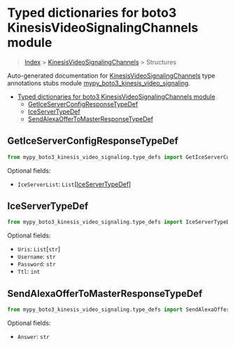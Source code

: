 # Typed dictionaries for boto3 KinesisVideoSignalingChannels module

> [Index](../README.md) > [KinesisVideoSignalingChannels](./README.md) >
> Structures

Auto-generated documentation for
[KinesisVideoSignalingChannels](https://boto3.amazonaws.com/v1/documentation/api/latest/reference/services/kinesis-video-signaling.html#KinesisVideoSignalingChannels)
type annotations stubs module
[mypy_boto3_kinesis_video_signaling](https://pypi.org/project/mypy-boto3-kinesis-video-signaling/).

- [Typed dictionaries for boto3 KinesisVideoSignalingChannels module](#typed-dictionaries-for-boto3-kinesisvideosignalingchannels-module)
  - [GetIceServerConfigResponseTypeDef](#geticeserverconfigresponsetypedef)
  - [IceServerTypeDef](#iceservertypedef)
  - [SendAlexaOfferToMasterResponseTypeDef](#sendalexaoffertomasterresponsetypedef)

## GetIceServerConfigResponseTypeDef

```python
from mypy_boto3_kinesis_video_signaling.type_defs import GetIceServerConfigResponseTypeDef
```

Optional fields:

- `IceServerList`:
  `List`\[[IceServerTypeDef](https://vemel.github.io/boto3_stubs_docs/mypy_boto3_kinesis_video_signaling/type_defs.html#iceservertypedef)\]

## IceServerTypeDef

```python
from mypy_boto3_kinesis_video_signaling.type_defs import IceServerTypeDef
```

Optional fields:

- `Uris`: `List`\[`str`\]
- `Username`: `str`
- `Password`: `str`
- `Ttl`: `int`

## SendAlexaOfferToMasterResponseTypeDef

```python
from mypy_boto3_kinesis_video_signaling.type_defs import SendAlexaOfferToMasterResponseTypeDef
```

Optional fields:

- `Answer`: `str`
